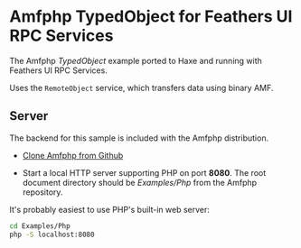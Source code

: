 # Amfphp TypedObject for Feathers UI RPC Services

The Amfphp _TypedObject_ example ported to Haxe and running with Feathers UI RPC Services.

Uses the `RemoteObject` service, which transfers data using binary AMF.

## Server

The backend for this sample is included with the Amfphp distribution.

- [Clone Amfphp from Github](https://github.com/silexlabs/amfphp-2.0)

- Start a local HTTP server supporting PHP on port **8080**. The root document directory should be _Examples/Php_ from the Amfphp repository.

It's probably easiest to use PHP's built-in web server:

```sh
cd Examples/Php
php -S localhost:8080
```
